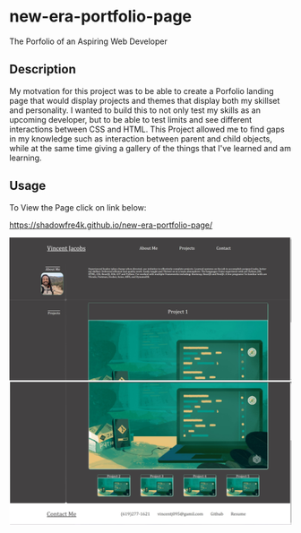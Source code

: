 # new-era-portfolio-page

The Porfolio of an Aspiring Web Developer

## Description

My motvation for this project was to be able to create a Porfolio landing page that would display projects and themes that display both my skillset and personality.
I wanted to build this to not only test my skills as an upcoming developer, but to be able to test limits and see different interactions between CSS and HTML.
This Project allowed me to find gaps in my knowledge such as interaction between parent and child objects, while at the same time giving a gallery of the things that I've learned and am learning.

## Usage

To View the Page click on link below:

https://shadowfre4k.github.io/new-era-portfolio-page/

![Screenshot 1](./assets/images/Screenshot%201%20of%202.jpg)
![Screenshot 2](./assets/images/Screenshot%202%20of%202.jpg)

